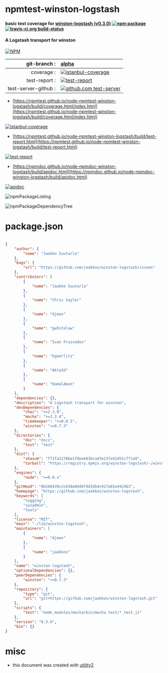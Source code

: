 # npmtest-winston-logstash

#### basic test coverage for  [winston-logstash (v0.3.0)](https://github.com/jaakkos/winston-logstash)  [![npm package](https://img.shields.io/npm/v/npmtest-winston-logstash.svg?style=flat-square)](https://www.npmjs.org/package/npmtest-winston-logstash) [![travis-ci.org build-status](https://api.travis-ci.org/npmtest/node-npmtest-winston-logstash.svg)](https://travis-ci.org/npmtest/node-npmtest-winston-logstash)

#### A Logstash transport for winston

[![NPM](https://nodei.co/npm/winston-logstash.png?downloads=true&downloadRank=true&stars=true)](https://www.npmjs.com/package/winston-logstash)

| git-branch : | [alpha](https://github.com/npmtest/node-npmtest-winston-logstash/tree/alpha)|
|--:|:--|
| coverage : | [![istanbul-coverage](https://npmtest.github.io/node-npmtest-winston-logstash/build/coverage.badge.svg)](https://npmtest.github.io/node-npmtest-winston-logstash/build/coverage.html/index.html)|
| test-report : | [![test-report](https://npmtest.github.io/node-npmtest-winston-logstash/build/test-report.badge.svg)](https://npmtest.github.io/node-npmtest-winston-logstash/build/test-report.html)|
| test-server-github : | [![github.com test-server](https://npmtest.github.io/node-npmtest-winston-logstash/GitHub-Mark-32px.png)](https://npmtest.github.io/node-npmtest-winston-logstash/build/app/index.html) | | build-artifacts : | [![build-artifacts](https://npmtest.github.io/node-npmtest-winston-logstash/glyphicons_144_folder_open.png)](https://github.com/npmtest/node-npmtest-winston-logstash/tree/gh-pages/build)|

- [https://npmtest.github.io/node-npmtest-winston-logstash/build/coverage.html/index.html](https://npmtest.github.io/node-npmtest-winston-logstash/build/coverage.html/index.html)

[![istanbul-coverage](https://npmtest.github.io/node-npmtest-winston-logstash/build/screenCapture.buildCi.browser.%252Ftmp%252Fbuild%252Fcoverage.lib.html.png)](https://npmtest.github.io/node-npmtest-winston-logstash/build/coverage.html/index.html)

- [https://npmtest.github.io/node-npmtest-winston-logstash/build/test-report.html](https://npmtest.github.io/node-npmtest-winston-logstash/build/test-report.html)

[![test-report](https://npmtest.github.io/node-npmtest-winston-logstash/build/screenCapture.buildCi.browser.%252Ftmp%252Fbuild%252Ftest-report.html.png)](https://npmtest.github.io/node-npmtest-winston-logstash/build/test-report.html)

- [https://npmdoc.github.io/node-npmdoc-winston-logstash/build/apidoc.html](https://npmdoc.github.io/node-npmdoc-winston-logstash/build/apidoc.html)

[![apidoc](https://npmdoc.github.io/node-npmdoc-winston-logstash/build/screenCapture.buildCi.browser.%252Ftmp%252Fbuild%252Fapidoc.html.png)](https://npmdoc.github.io/node-npmdoc-winston-logstash/build/apidoc.html)

![npmPackageListing](https://npmtest.github.io/node-npmtest-winston-logstash/build/screenCapture.npmPackageListing.svg)

![npmPackageDependencyTree](https://npmtest.github.io/node-npmtest-winston-logstash/build/screenCapture.npmPackageDependencyTree.svg)



# package.json

```json

{
    "author": {
        "name": "Jaakko Suutarla"
    },
    "bugs": {
        "url": "https://github.com/jaakkos/winston-logstash/issues"
    },
    "contributors": [
        {
            "name": "Jaakko Suutarla"
        },
        {
            "name": "Chris Saylor"
        },
        {
            "name": "djmax"
        },
        {
            "name": "gwhitelaw"
        },
        {
            "name": "Ivan Fraixedes"
        },
        {
            "name": "kgoerlitz"
        },
        {
            "name": "Akta3d"
        },
        {
            "name": "KamalAman"
        }
    ],
    "dependencies": {},
    "description": "A Logstash transport for winston",
    "devDependencies": {
        "chai": ">=2.3.0",
        "mocha": ">=2.2.4",
        "timekeeper": ">=0.0.5",
        "winston": ">=0.7.3"
    },
    "directories": {
        "doc": "docs",
        "test": "test"
    },
    "dist": {
        "shasum": "f71fa1278be1f0eae83bcad3e22fe41d51c7f1a9",
        "tarball": "https://registry.npmjs.org/winston-logstash/-/winston-logstash-0.3.0.tgz"
    },
    "engines": {
        "node": ">=0.8.x"
    },
    "gitHead": "06260439c2c638a04d6fdd3db4c917a01e4424b3",
    "homepage": "https://github.com/jaakkos/winston-logstash",
    "keywords": [
        "logging",
        "sysadmin",
        "tools"
    ],
    "license": "MIT",
    "main": "./lib/winston-logstash",
    "maintainers": [
        {
            "name": "djmax"
        },
        {
            "name": "jaakkos"
        }
    ],
    "name": "winston-logstash",
    "optionalDependencies": {},
    "peerDependencies": {
        "winston": ">=0.7.3"
    },
    "repository": {
        "type": "git",
        "url": "git+https://github.com/jaakkos/winston-logstash.git"
    },
    "scripts": {
        "test": "node_modules/mocha/bin/mocha test/*_test.js"
    },
    "version": "0.3.0",
    "bin": {}
}
```



# misc
- this document was created with [utility2](https://github.com/kaizhu256/node-utility2)
